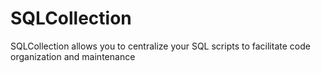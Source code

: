 # SQLCollection
SQLCollection allows you to centralize your SQL scripts to facilitate code organization and maintenance
